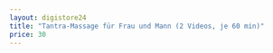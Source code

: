```yaml
---
layout: digistore24
title: "Tantra-Massage für Frau und Mann (2 Videos, je 60 min)"
price: 30
---
```

